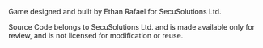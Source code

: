 Game designed and built by Ethan Rafael for SecuSolutions Ltd. 

Source Code belongs to SecuSolutions Ltd. and is made available only for review, and is not licensed for modification or reuse.
